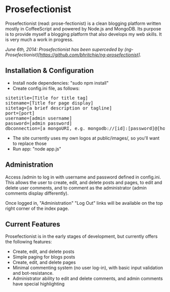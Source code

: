Prosefectionist
===============

Prosefectionist (read: prose-fectionist) is a clean blogging platform written mostly in CoffeeScript and powered by Node.js and MongoDB. Its purpose is to provide myself a blogging platform that also develops my web skills. It is very much a work in progress. 

*June 6th, 2014: Prosefectionist has been superceded by (ng-Prosefectionist)[https://github.com/bhritchie/ng-prosefectionist].*


Installation & Configuration
----------------------------

- Install node dependencies: "sudo npm install"
- Create config.ini file, as follows:

<pre>sitetitle=[Title for title tag]
sitename=<span class="sitename">[Title for page display]</span>
sitetag=[a brief description or tagline]
port=[port]
username=[admin username]
password=[admin password]
dbconnection=[a mongoURI, e.g. mongodb://[id]:[password]@[host]:[port]/[database]</pre>

- The site currently uses my own logos at public/images/, so you'll want to replace those 
- Run app: "node app.js"

Administration
--------------

Access /admin to log in with username and password defined in config.ini. This allows the user to create, edit, and delete posts and pages, to edit and delete user comments, and to comment as the administrator (admin comments display differently).

Once logged in, "Administration" "Log Out" links will be available on the top right corner of the index page.

Current Features
----------------

Prosefectionist is in the early stages of development, but currently offers the following features:

- Create, edit, and delete posts
- Simple paging for blogs posts
- Create, edit, and delete pages
- Minimal commenting system (no user log-in), with basic input validation and bot-resistance.
- Administrator ability to edit and delete comments, and admin comments have special highlighting
